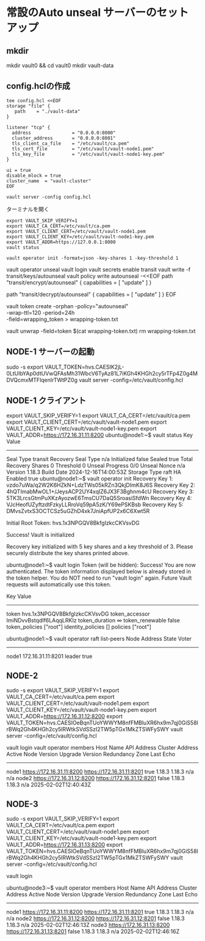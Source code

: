 # 常設のAuto unseal サーバーのセットアップ

## mkdir 

mkdir vault0 && cd vault0
mkdir vault-data


## config.hclの作成

```
tee config.hcl <<EOF
storage "file" {
   path    = "./vault-data"
}

listener "tcp" {
  address               = "0.0.0.0:8000"
  cluster_address       = "0.0.0.0:8001"
  tls_client_ca_file    = "/etc/vault/ca.pem"
  tls_cert_file         = "/etc/vault/vault-node1.pem"
  tls_key_file          = "/etc/vault/vault-node1-key.pem"
}

ui = true
disable_mlock = true
cluster_name  = "vault-cluster"
EOF
```

```
vault server -config config.hcl
```

ターミナルを開く

```
export VAULT_SKIP_VERIFY=1
export VAULT_CA_CERT=/etc/vault/ca.pem
export VAULT_CLIENT_CERT=/etc/vault/vault-node1.pem
export VAULT_CLIENT_KEY=/etc/vault/vault-node1-key.pem
export VAULT_ADDR=https://127.0.0.1:8000
vault status
```

```
vault operator init -format=json -key-shares 1 -key-threshold 1
```


vault operator unseal <UNSEAL KEY> 
vault login <ROOT TOKEN>
vault secrets enable transit
vault write -f transit/keys/autounseal
vault policy write autounseal -<<EOF
path "transit/encrypt/autounseal" {
   capabilities = [ "update" ]
}

path "transit/decrypt/autounseal" {
   capabilities = [ "update" ]
}
EOF

vault token create -orphan -policy="autounseal" \
   -wrap-ttl=120 -period=24h \
   -field=wrapping_token > wrapping-token.txt

vault unwrap -field=token $(cat wrapping-token.txt)
rm wrapping-token.txt



## NODE-1 サーバーの起動
sudo -s
export VAULT_TOKEN=hvs.CAESIK2jL-0LtUIbYAp0dtUVwQFAsMh31WbcV6TyAz81L7iKGh4KHGh2cy5rTFp4Z0g4MDVQcmxMTFlqenlrTWtPZ0g
vault server -config=/etc/vault/config.hcl 

## NODE-1 クライアント

export VAULT_SKIP_VERIFY=1
export VAULT_CA_CERT=/etc/vault/ca.pem
export VAULT_CLIENT_CERT=/etc/vault/vault-node1.pem
export VAULT_CLIENT_KEY=/etc/vault/vault-node1-key.pem
export VAULT_ADDR=https://172.16.31.11:8200
ubuntu@node1:~$ vault status
Key                      Value
---                      -----
Seal Type                transit
Recovery Seal Type       n/a
Initialized              false
Sealed                   true
Total Recovery Shares    0
Threshold                0
Unseal Progress          0/0
Unseal Nonce             n/a
Version                  1.18.3
Build Date               2024-12-16T14:00:53Z
Storage Type             raft
HA Enabled               true
ubuntu@node1:~$ vault operator init
Recovery Key 1: vzdo7uWa/q2W2K6HZkN+LdzTWs05kRZn3QkjDImK8J6S
Recovery Key 2: 4hQTImabMwOL1+/JeysACP2UY4xqIZ6JX3F3Bghnm4cU
Recovery Key 3: 5TK3LrcsGtmPuXKzAyozwE6TmsCU7DaQ5SroasiSfdWn
Recovery Key 4: VJcHeofUZyftzdtFzkyLLRroVq59pA5zK/Y69ePSKBsb
Recovery Key 5: DMvsZvtxS3OCTCSz5uGZhD4xk7JniApfUP2x6C6Xwt5R

Initial Root Token: hvs.1x3NPGQV8BkfgIzkcCKVsvDG

Success! Vault is initialized

Recovery key initialized with 5 key shares and a key threshold of 3. Please
securely distribute the key shares printed above.




ubuntu@node1:~$ vault login
Token (will be hidden): 
Success! You are now authenticated. The token information displayed below
is already stored in the token helper. You do NOT need to run "vault login"
again. Future Vault requests will automatically use this token.

Key                  Value
---                  -----
token                hvs.1x3NPGQV8BkfgIzkcCKVsvDG
token_accessor       ImiNDvvBstqdIf6LAqqLRKIz
token_duration       ∞
token_renewable      false
token_policies       ["root"]
identity_policies    []
policies             ["root"]

ubuntu@node1:~$ vault operator raft list-peers
Node     Address              State     Voter
----     -------              -----     -----
node1    172.16.31.11:8201    leader    true



## NODE-2

sudo -s
export VAULT_SKIP_VERIFY=1
export VAULT_CA_CERT=/etc/vault/ca.pem
export VAULT_CLIENT_CERT=/etc/vault/vault-node1.pem
export VAULT_CLIENT_KEY=/etc/vault/vault-node1-key.pem
export VAULT_ADDR=https://172.16.31.12:8200
export VAULT_TOKEN=hvs.CAESIOeBqnTUoYWWYM8nfFMBluXR6hx9m7qj0GiS58lrBWq2Gh4KHGh2cy5lRWtkSVdSSzI2TW5pTGx1MkZTSWFySWY
vault server -config=/etc/vault/config.hcl 

vault login <node1 root token>
vault operator members
Host Name    API Address                  Cluster Address              Active Node    Version    Upgrade Version    Redundancy Zone    Last Echo
---------    -----------                  ---------------              -----------    -------    ---------------    ---------------    ---------
node1        https://172.16.31.11:8200    https://172.16.31.11:8201    true           1.18.3     1.18.3             n/a                n/a
node2        https://172.16.31.12:8200    https://172.16.31.12:8201    false          1.18.3     1.18.3             n/a                2025-02-02T12:40:43Z



## NODE-3
sudo -s
export VAULT_SKIP_VERIFY=1
export VAULT_CA_CERT=/etc/vault/ca.pem
export VAULT_CLIENT_CERT=/etc/vault/vault-node1.pem
export VAULT_CLIENT_KEY=/etc/vault/vault-node1-key.pem
export VAULT_ADDR=https://172.16.31.13:8200
export VAULT_TOKEN=hvs.CAESIOeBqnTUoYWWYM8nfFMBluXR6hx9m7qj0GiS58lrBWq2Gh4KHGh2cy5lRWtkSVdSSzI2TW5pTGx1MkZTSWFySWY
vault server -config=/etc/vault/config.hcl 

vault login <node1 root token>


ubuntu@node3:~$ vault operator members
Host Name    API Address                  Cluster Address              Active Node    Version    Upgrade Version    Redundancy Zone    Last Echo
---------    -----------                  ---------------              -----------    -------    ---------------    ---------------    ---------
node1        https://172.16.31.11:8200    https://172.16.31.11:8201    true           1.18.3     1.18.3             n/a                n/a
node2        https://172.16.31.12:8200    https://172.16.31.12:8201    false          1.18.3     1.18.3             n/a                2025-02-02T12:46:13Z
node3        https://172.16.31.13:8200    https://172.16.31.13:8201    false          1.18.3     1.18.3             n/a                2025-02-02T12:46:16Z

